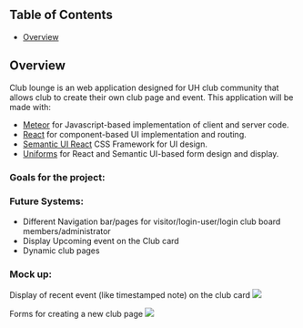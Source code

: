 ## Table of Contents
* [Overview](#overview)

## Overview
Club lounge is an web application designed for UH club community that allows club to create their own club page and event.
This application will be made with:

* [Meteor](https://www.meteor.com/) for Javascript-based implementation of client and server code.
* [React](https://reactjs.org/) for component-based UI implementation and routing.
* [Semantic UI React](https://react.semantic-ui.com/) CSS Framework for UI design.
* [Uniforms](https://uniforms.tools/) for React and Semantic UI-based form design and display.

### Goals for the project:


### Future Systems:
* Different Navigation bar/pages for visitor/login-user/login club board members/administrator
* Display Upcoming event on the Club card
* Dynamic club pages

### Mock up:

Display of recent event (like timestamped note) on the club card
![](http://courses.ics.hawaii.edu/ics314s20/morea/meteor-3/experience-meteor-digits-5-1.png)

Forms for creating a new club page
![](http://courses.ics.hawaii.edu/ics314s20/morea/meteor-3/experience-meteor-digits-4-1.png)
